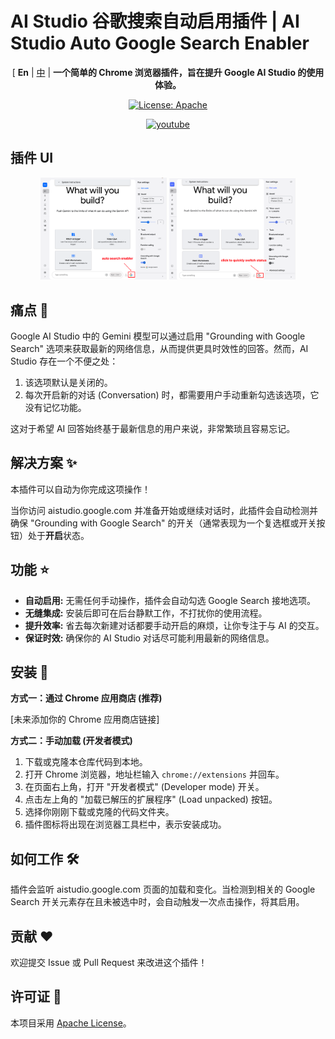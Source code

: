 # AI Studio 谷歌搜索自动启用插件 | AI Studio Auto Google Search Enabler

<p align="center">
[ <b>En</b> |
<a href="docs/README_CN.md">中</a> |
<b>一个简单的 Chrome 浏览器插件，旨在提升 Google AI Studio 的使用体验。</b>
</p>


<p align="center">
<a href="https://opensource.org/license/apache-2-0"><img src="https://img.shields.io/badge/license-Apache%202.0-blue" alt="License: Apache"></a>
</p>

<p align="center">
<a href="https://youtu.be/qQnlYXmDxMI"><img src="https://img.shields.io/badge/YouTube-red?style=for-the-badge&logo=youtube&logoColor=white" alt="youtube"></a>
</p>

## 插件 UI

<p align="center">
<img src="../images/show_button.png" style="width: 40%; height: auto;"/>
<img src="../images/switch_status.png" style=" width: 40%; height: auto;"/>
</p>

## 痛点 🤔

Google AI Studio 中的 Gemini 模型可以通过启用 "Grounding with Google Search" 选项来获取最新的网络信息，从而提供更具时效性的回答。然而，AI Studio 存在一个不便之处：

1.  该选项默认是关闭的。
2.  每次开启新的对话 (Conversation) 时，都需要用户手动重新勾选该选项，它没有记忆功能。

这对于希望 AI 回答始终基于最新信息的用户来说，非常繁琐且容易忘记。

## 解决方案 ✨

本插件可以自动为你完成这项操作！

当你访问 aistudio.google.com 并准备开始或继续对话时，此插件会自动检测并确保 "Grounding with Google Search" 的开关（通常表现为一个复选框或开关按钮）处于**开启**状态。

## 功能 ⭐

*   **自动启用:** 无需任何手动操作，插件会自动勾选 Google Search 接地选项。
*   **无缝集成:** 安装后即可在后台静默工作，不打扰你的使用流程。
*   **提升效率:** 省去每次新建对话都要手动开启的麻烦，让你专注于与 AI 的交互。
*   **保证时效:** 确保你的 AI Studio 对话尽可能利用最新的网络信息。

## 安装 🚀

**方式一：通过 Chrome 应用商店 (推荐)**

[未来添加你的 Chrome 应用商店链接]

**方式二：手动加载 (开发者模式)**

1.  下载或克隆本仓库代码到本地。
2.  打开 Chrome 浏览器，地址栏输入 `chrome://extensions` 并回车。
3.  在页面右上角，打开 "开发者模式" (Developer mode) 开关。
4.  点击左上角的 "加载已解压的扩展程序" (Load unpacked) 按钮。
5.  选择你刚刚下载或克隆的代码文件夹。
6.  插件图标将出现在浏览器工具栏中，表示安装成功。

## 如何工作 🛠️

插件会监听 aistudio.google.com 页面的加载和变化。当检测到相关的 Google Search 开关元素存在且未被选中时，会自动触发一次点击操作，将其启用。

## 贡献 ❤️

欢迎提交 Issue 或 Pull Request 来改进这个插件！

## 许可证 📄

本项目采用 [Apache License](LICENSE)。
